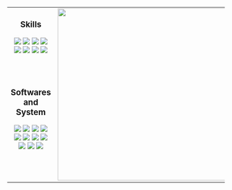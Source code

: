 <table>
  <tr>
    <td valign="top" width="50%">
      <h3 align="center">Skills</h3>
      <div align="center">  
        <img src="https://skillicons.dev/icons?i=c" />
        <img src="https://skillicons.dev/icons?i=cpp" />
        <img src="https://skillicons.dev/icons?i=java" />
        <img src="https://skillicons.dev/icons?i=cs" />
        <img src="https://skillicons.dev/icons?i=html" />
        <img src="https://skillicons.dev/icons?i=css" />
        <img src="https://skillicons.dev/icons?i=python" />
        <img src="https://skillicons.dev/icons?i=javascript" />
      </div>
    </td>
    <td rowspan="2" valign="top" width="50%">
      <div align="center">  
          <img src = "https://github-readme-stats.vercel.app/api/top-langs/?username=tahsinhasib&show_icons=true&theme=github_dark&count_private=true&hide_border=true&layout=compact&langs_count=15&hide=plsql" width = "400px">
      </div>
    </td>
  </tr>
  <tr>
    <td valign="top" width="50%">
      <h3 align="center">Softwares and System</h3>
      <div align="center">
        <img src="https://skillicons.dev/icons?i=vscode" />
        <img src="https://skillicons.dev/icons?i=visualstudio" />
        <img src="https://skillicons.dev/icons?i=anaconda" />
        <img src="https://skillicons.dev/icons?i=arduino" />
        <img src="https://skillicons.dev/icons?i=figma" />
        <img src="https://skillicons.dev/icons?i=git" />
        <img src="https://skillicons.dev/icons?i=mysql" />
        <img src="https://skillicons.dev/icons?i=ps" />
        <img src="https://skillicons.dev/icons?i=matlab" />
        <img src="https://skillicons.dev/icons?i=windows" />
        <img src="https://skillicons.dev/icons?i=ubuntu" />
      </div>
    </td>
  </tr>
</table>




   
